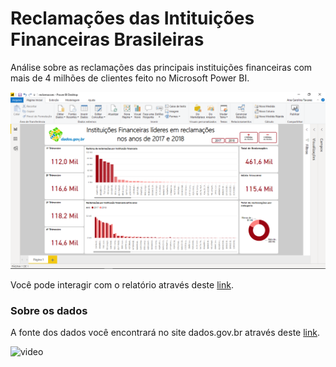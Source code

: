 # Reclamações das Intituições Financeiras Brasileiras
Análise sobre as reclamações das principais instituições financeiras com mais de 4 milhões de clientes feito no Microsoft Power BI.

![Relatório reclamações](https://github.com/anacarolinatvres/reclamacoes-inst-financeiras/blob/master/image/relatorio.png)

Você pode interagir com o relatório através deste [link](https://app.powerbi.com/view?r=eyJrIjoiNWJkMWI4OWUtYzZjMS00MWRmLWE4MzAtNTljM2E4MmY0MWExIiwidCI6ImY4NWYzNjgwLTUwMTMtNGE0OS04Yjc5LTA4NTQyNWRkOTVlZCJ9).

### Sobre os dados
A fonte dos dados você encontrará no site dados.gov.br através deste [link](http://dados.gov.br/dataset/ranking-de-instituicoes-por-indice-de-reclamacoes).

![video](https://vimeo.com/359152287)
